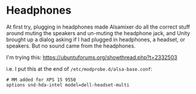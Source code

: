 # Headphones
At first try, plugging in headphones made Alsamixer do all the correct stuff around muting the speakers and un-muting the headphone jack, and Unity brought up a dialog asking if I had plugged in headphones, a headset, or speakers. But no sound came from the headphones.

I'm trying this: https://ubuntuforums.org/showthread.php?t=2332503

i.e. I put this at the end of `/etc/modprobe.d/alsa-base.conf`:

```
# MM added for XPS 15 9550
options snd-hda-intel model=dell-headset-multi
```
